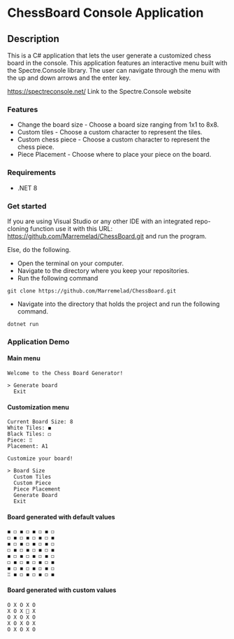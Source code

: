 # ChessBoard Console Application

## Description
This is a C# application that lets the user generate a customized chess board in the console.
This application features an interactive menu built with the Spectre.Console library.
The user can navigate through the menu with the up and down arrows and the enter key.

https://spectreconsole.net/ Link to the Spectre.Console website

### Features
* Change the board size - Choose a board size ranging from 1x1 to 8x8.
* Custom tiles - Choose a custom character to represent the tiles.
* Custom chess piece - Choose a custom character to represent the chess piece.
* Piece Placement - Choose where to place your piece on the board.

### Requirements 
* .NET 8

### Get started
If you are using Visual Studio or any other IDE with an integrated repo-cloning function use it with this URL: https://github.com/Marremelad/ChessBoard.git and run the program.

Else, do the following.
* Open the terminal on your computer.
* Navigate to the directory where you keep your repositories.
* Run the following command
```console
git clone https://github.com/Marremelad/ChessBoard.git        
```
* Navigate into the directory that holds the project and run the following command.
```console
dotnet run
```

### Application Demo

#### Main menu
```console
Welcome to the Chess Board Generator!
                                     
> Generate board                     
  Exit                               
```
#### Customization menu
```console
Current Board Size: 8
White Tiles: ◼
Black Tiles: ◻
Piece: ♖
Placement: A1
                     
Customize your board!
                     
> Board Size         
  Custom Tiles       
  Custom Piece       
  Piece Placement    
  Generate Board     
  Exit
```
#### Board generated with default values
```console
◼ ◻ ◼ ◻ ◼ ◻ ◼ ◻
◻ ◼ ◻ ◼ ◻ ◼ ◻ ◼
◼ ◻ ◼ ◻ ◼ ◻ ◼ ◻
◻ ◼ ◻ ◼ ◻ ◼ ◻ ◼
◼ ◻ ◼ ◻ ◼ ◻ ◼ ◻
◻ ◼ ◻ ◼ ◻ ◼ ◻ ◼
◼ ◻ ◼ ◻ ◼ ◻ ◼ ◻
♖ ◼ ◻ ◼ ◻ ◼ ◻ ◼
```
#### Board generated with custom values
```console
O X O X O
X O X 🙂 X
O X O X O
X O X O X
O X O X O
```





